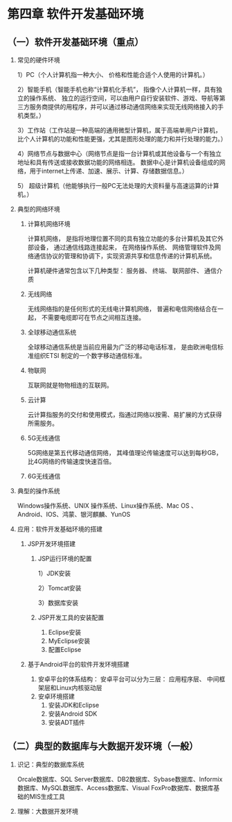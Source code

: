 # 第四章 软件开发基础环境

## （一）软件开发基础环境（重点）

1. 常见的硬件环境

   1）PC（个人计算机指一种大小、 价格和性能合适个人使用的计算机。）

   2）智能手机（智能手机也称“计算机化手机”， 指像个人计算机一样，具有独立的操作系统、 独立的运行空间，可以由用户自行安装软件、游戏、导航等第三方服务商提供的用程序，并可以通过移动通信网络来实现无线网络接入的手机类型。）

   3）工作站（工作站是一种高端的通用微型计算机，属于高端单用户计算机，比个人计算机的功能和性能更强，尤其是图形处理的能力和并行处理的能力。）

   4）网络节点与数据中心（网络节点是指一台计算机或其他设备与一个有独立地址和具有传送或接收数据功能的网络相连。 数据中心是计算机设备组成的网络，用于internet上传递、加速、展示、计算、存储数据信息。）

   5） 超级计算机（他能够执行一般PC无法处理的大资料量与高速运算的计算机。）

2. 典型的网络环境

   1. 计算机网络环境

      计算机网络， 是指将地理位置不同的具有独立功能的多台计算机及其它外部设备， 通过通信线路连接起来， 在网络操作系统、 网络管理软件及网络通信协议的管理和协调下，实现资源共享和信息传递的计算机系统。

      计算机硬件通常包含以下几种类型： 服务器、 终端、 联网部件、 通信介质

   2. 无线网络

      无线网络指的是任何形式的无线电计算机网络， 普遍和电信网络结合在一起， 不需要电缆即可在节点之间相互连接。

   3. 全球移动通信系统

      全球移动通信系统是当前应用最为广泛的移动电话标准， 是由欧洲电信标准组织ETSI 制定的一个数字移动通信标准。

   4. 物联网

      互联网就是物物相连的互联网。

   5. 云计算

      云计算指服务的交付和使用模式，指通过网络以按需、易扩展的方式获得所需服务。

   6. 5G无线通信

      5G网络是第五代移动通信网络， 其峰值理论传输速度可以达到每秒GB， 比4G网络的传输速度快速百倍。

   7. 6G无线通信

3. 典型的操作系统

   Windows操作系统、UNIX 操作系统、Linux操作系统、Mac OS 、Android、IOS、鸿蒙、银河麒麟、YunOS

4. 应用：软件开发基础环境的搭建

   1. JSP开发环境搭建

      1. JSP运行环境的配置

         1）JDK安装

         2）Tomcat安装

         3）数据库安装

      2. JSP开发工具的安装配置

         1. Eclipse安装
         2. MyEclipse安装
         3. 配置Eclipse

   2. 基于Android平台的软件开发环境搭建

      1. 安卓平台的体系结构： 安卓平台可以分为三层： 应用程序层、 中间框架层和Linux内核驱动层
      2. 安卓环境搭建
         1. 安装JDK和Eclipse
         2. 安装Android SDK
         3. 安装ADT插件

## （二）典型的数据库与大数据开发环境（一般）

1. 识记：典型的数据库系统

   Orcale数据库、SQL Server数据库、DB2数据库、Sybase数据库、Informix数据库、MySQL数据库、Access数据库、Visual FoxPro数据库、数据库基础的MIS生成工具

2. 理解：大数据开发环境

   